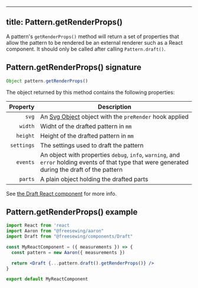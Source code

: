 ***

## title: Pattern.getRenderProps()

A pattern's `getRenderProps()` method will return a set of properties
that allow the pattern to be rendered be an external renderer such as
a React component. It should only be called after calling `Pattern.draft()`.

## Pattern.getRenderProps() signature

```js
Object pattern.getRenderProps()
```

The object returned by this method contains the following properties:

| Property | Description |
| --------:| ----------- |
| `svg` | An [Svg Object](/reference/api/svg/) object with the `preRender` hook applied |
| `width` | Widht of the drafted pattern in `mm` |
| `height` | Height of the drafted pattern in `mm` |
| `settings` | The settings used to draft the pattern |
| `events` | An object with properties `debug`, `info`, `warning`, and `error` holding events of that type that were generated during the draft of the pattern |
| `parts` | A plain object holding the drafted parts |

<Tip>

See [the Draft React component](/reference/packages/components/draft/) for more info.

</Tip>

## Pattern.getRenderProps() example

```jsx
import React from 'react
import Aaron from "@freesewing/aaron"
import Draft from "@freesewing/components/Draft"

const MyReactComponent = ({ measurements }) => {
  const pattern = new Aaron({ measurements })

  return <Draft {...pattern.draft().getRenderProps()} />
}

export default MyReactComponent
```
